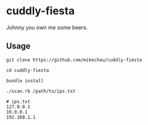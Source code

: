 # cuddly-fiesta

Johnny you own me some beers.

## Usage

```
git clone https://github.com/mikechau/cuddly-fiesta

cd cuddly-fiesta

bundle install

./scan.rb /path/to/ips.txt
```

```
# ips.txt
127.0.0.1
10.0.0.1
192.168.1.1
```

